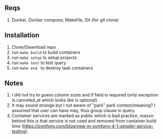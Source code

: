
## Reqs
1) Docker, Docker compose, Makefile, Git (for git clone)

## Installation
1) Clone/Download repo
2) run ``make build`` to build containers
2) run ``make setup`` to setup projects
3) run ``make test`` to test query
4) run ``make end `` to destroy task containers

## Notes
1) I did not try to guess column sizes and if field is required (only exception is canceled_at which looks like is optional)
2) It may sound strange but I not aware of "park" park context/meaning? I assumed that user can have may, thus group clause in query. 
3) Container services are marked as public which is bad practice, reason behind this is that service is not used and removed from container build time (https://symfony.com/blog/new-in-symfony-4-1-simpler-service-testing).
